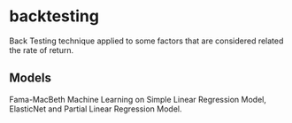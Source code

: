 # backtesting
Back Testing technique applied to some factors that are considered related the rate of return. 

## Models
Fama-MacBeth
Machine Learning on Simple Linear Regression Model, ElasticNet and Partial Linear Regression Model.
